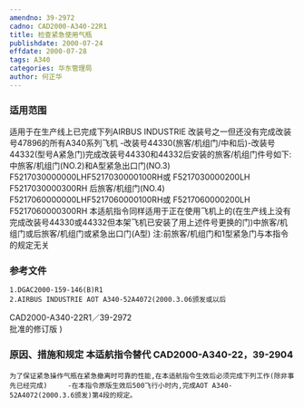 ```yaml
---
amendno: 39-2972
cadno: CAD2000-A340-22R1
title: 检查紧急使用气瓶
publishdate: 2000-07-24
effdate: 2000-07-28
tags: A340
categories: 华东管理局
author: 何正华
---
```


### 适用范围 
适用于在生产线上已完成下列AIRBUS INDUSTRIE 改装号之一但还没有完成改装号47896的所有A340系列飞机 -改装号44330(旅客/机组门/中和后)-改装号44332(型号A紧急门)完成改装号44330和44332后安装的旅客/机组门件号如下:
中旅客/机组门(NO.2)和A型紧急出口门(NO.3) F5217030000000LHF5217030000100RH或 F5217030000200LH F5217030000300RH 后旅客/机组门(NO.4) F5217060000000LHF5217060000100RH或 F5217060000200LH F5217060000300RH
本适航指令同样适用于正在使用飞机上的(在生产线上没有完成改装号44330或44332但本架飞机已安装了用上述件号更换的门)中旅客/机组门或后旅客/机组门或紧急出口门(A型)
注:前旅客/机组门和1型紧急门与本指令的规定无关

### 参考文件
    1.DGAC2000-159-146(B)R1
    2.AIRBUS INDUSTRIE AOT A340-52A4072(2000.3.06颁发或以后
  CAD2000-A340-22R1／39-2972   
批准的修订版 ) 

### 原因、措施和规定 本适航指令替代 CAD2000-A340-22，39-2904
    为了保证紧急操作气瓶在紧急撤离时可靠的性能,在本适航指令生效后必须完成下列工作(除非事先已经完成)     -在本指令原版生效后500飞行小时内,完成AOT A340-52A4072(2000.3.6颁发)第4段的规定。
